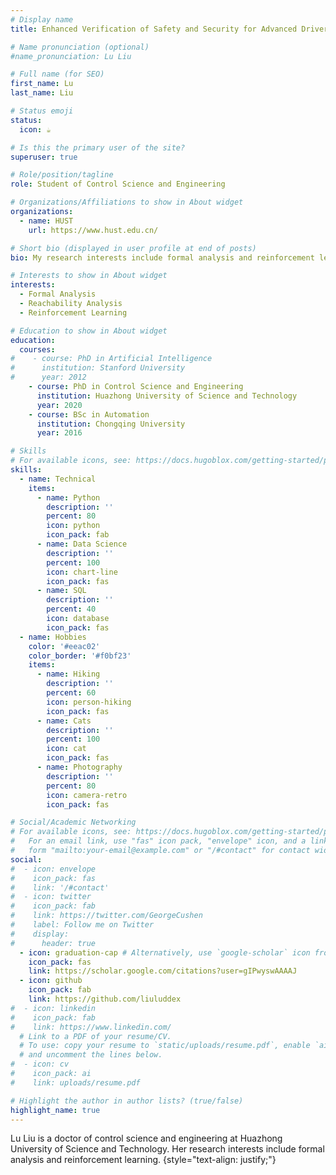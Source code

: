 ```yaml
---
# Display name
title: Enhanced Verification of Safety and Security for Advanced Driver Assistance Systems

# Name pronunciation (optional)
#name_pronunciation: Lu Liu

# Full name (for SEO)
first_name: Lu
last_name: Liu

# Status emoji
status:
  icon: ☕️

# Is this the primary user of the site?
superuser: true

# Role/position/tagline
role: Student of Control Science and Engineering

# Organizations/Affiliations to show in About widget
organizations:
  - name: HUST
    url: https://www.hust.edu.cn/

# Short bio (displayed in user profile at end of posts)
bio: My research interests include formal analysis and reinforcement learning.

# Interests to show in About widget
interests:
  - Formal Analysis
  - Reachability Analysis
  - Reinforcement Learning

# Education to show in About widget
education:
  courses:
#    - course: PhD in Artificial Intelligence
#      institution: Stanford University
#      year: 2012
    - course: PhD in Control Science and Engineering
      institution: Huazhong University of Science and Technology
      year: 2020
    - course: BSc in Automation
      institution: Chongqing University
      year: 2016

# Skills
# For available icons, see: https://docs.hugoblox.com/getting-started/page-builder/#icons
skills:
  - name: Technical
    items:
      - name: Python
        description: ''
        percent: 80
        icon: python
        icon_pack: fab
      - name: Data Science
        description: ''
        percent: 100
        icon: chart-line
        icon_pack: fas
      - name: SQL
        description: ''
        percent: 40
        icon: database
        icon_pack: fas
  - name: Hobbies
    color: '#eeac02'
    color_border: '#f0bf23'
    items:
      - name: Hiking
        description: ''
        percent: 60
        icon: person-hiking
        icon_pack: fas
      - name: Cats
        description: ''
        percent: 100
        icon: cat
        icon_pack: fas
      - name: Photography
        description: ''
        percent: 80
        icon: camera-retro
        icon_pack: fas

# Social/Academic Networking
# For available icons, see: https://docs.hugoblox.com/getting-started/page-builder/#icons
#   For an email link, use "fas" icon pack, "envelope" icon, and a link in the
#   form "mailto:your-email@example.com" or "/#contact" for contact widget.
social:
#  - icon: envelope
#    icon_pack: fas
#    link: '/#contact'
#  - icon: twitter
#    icon_pack: fab
#    link: https://twitter.com/GeorgeCushen
#    label: Follow me on Twitter
#    display:
#      header: true
  - icon: graduation-cap # Alternatively, use `google-scholar` icon from `ai` icon pack
    icon_pack: fas
    link: https://scholar.google.com/citations?user=gIPwyswAAAAJ
  - icon: github
    icon_pack: fab
    link: https://github.com/liuluddex
#  - icon: linkedin
#    icon_pack: fab
#    link: https://www.linkedin.com/
  # Link to a PDF of your resume/CV.
  # To use: copy your resume to `static/uploads/resume.pdf`, enable `ai` icons in `params.yaml`,
  # and uncomment the lines below.
#  - icon: cv
#    icon_pack: ai
#    link: uploads/resume.pdf

# Highlight the author in author lists? (true/false)
highlight_name: true
---
```


Lu Liu is a doctor of control science and engineering at Huazhong University of Science and Technology. Her research interests include formal analysis and reinforcement learning.
{style="text-align: justify;"}
